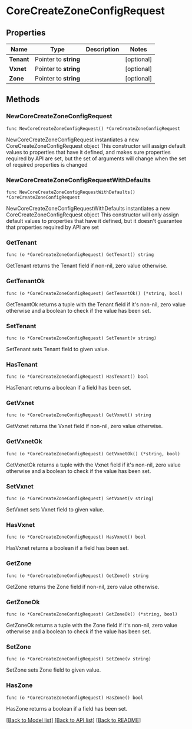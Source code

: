 # CoreCreateZoneConfigRequest

## Properties

Name | Type | Description | Notes
------------ | ------------- | ------------- | -------------
**Tenant** | Pointer to **string** |  | [optional] 
**Vxnet** | Pointer to **string** |  | [optional] 
**Zone** | Pointer to **string** |  | [optional] 

## Methods

### NewCoreCreateZoneConfigRequest

`func NewCoreCreateZoneConfigRequest() *CoreCreateZoneConfigRequest`

NewCoreCreateZoneConfigRequest instantiates a new CoreCreateZoneConfigRequest object
This constructor will assign default values to properties that have it defined,
and makes sure properties required by API are set, but the set of arguments
will change when the set of required properties is changed

### NewCoreCreateZoneConfigRequestWithDefaults

`func NewCoreCreateZoneConfigRequestWithDefaults() *CoreCreateZoneConfigRequest`

NewCoreCreateZoneConfigRequestWithDefaults instantiates a new CoreCreateZoneConfigRequest object
This constructor will only assign default values to properties that have it defined,
but it doesn't guarantee that properties required by API are set

### GetTenant

`func (o *CoreCreateZoneConfigRequest) GetTenant() string`

GetTenant returns the Tenant field if non-nil, zero value otherwise.

### GetTenantOk

`func (o *CoreCreateZoneConfigRequest) GetTenantOk() (*string, bool)`

GetTenantOk returns a tuple with the Tenant field if it's non-nil, zero value otherwise
and a boolean to check if the value has been set.

### SetTenant

`func (o *CoreCreateZoneConfigRequest) SetTenant(v string)`

SetTenant sets Tenant field to given value.

### HasTenant

`func (o *CoreCreateZoneConfigRequest) HasTenant() bool`

HasTenant returns a boolean if a field has been set.

### GetVxnet

`func (o *CoreCreateZoneConfigRequest) GetVxnet() string`

GetVxnet returns the Vxnet field if non-nil, zero value otherwise.

### GetVxnetOk

`func (o *CoreCreateZoneConfigRequest) GetVxnetOk() (*string, bool)`

GetVxnetOk returns a tuple with the Vxnet field if it's non-nil, zero value otherwise
and a boolean to check if the value has been set.

### SetVxnet

`func (o *CoreCreateZoneConfigRequest) SetVxnet(v string)`

SetVxnet sets Vxnet field to given value.

### HasVxnet

`func (o *CoreCreateZoneConfigRequest) HasVxnet() bool`

HasVxnet returns a boolean if a field has been set.

### GetZone

`func (o *CoreCreateZoneConfigRequest) GetZone() string`

GetZone returns the Zone field if non-nil, zero value otherwise.

### GetZoneOk

`func (o *CoreCreateZoneConfigRequest) GetZoneOk() (*string, bool)`

GetZoneOk returns a tuple with the Zone field if it's non-nil, zero value otherwise
and a boolean to check if the value has been set.

### SetZone

`func (o *CoreCreateZoneConfigRequest) SetZone(v string)`

SetZone sets Zone field to given value.

### HasZone

`func (o *CoreCreateZoneConfigRequest) HasZone() bool`

HasZone returns a boolean if a field has been set.


[[Back to Model list]](../README.md#documentation-for-models) [[Back to API list]](../README.md#documentation-for-api-endpoints) [[Back to README]](../README.md)


